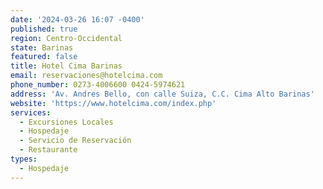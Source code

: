 ```yaml
---
date: '2024-03-26 16:07 -0400'
published: true
region: Centro-Occidental
state: Barinas
featured: false
title: Hotel Cima Barinas
email: reservaciones@hotelcima.com
phone_number: 0273-4006600 0424-5974621
address: 'Av. Andres Bello, con calle Suiza, C.C. Cima Alto Barinas'
website: 'https://www.hotelcima.com/index.php'
services:
  - Excursiones Locales
  - Hospedaje
  - Servicio de Reservación
  - Restaurante
types:
  - Hospedaje
---
```


